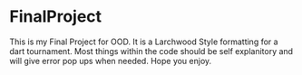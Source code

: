# FinalProject
This is my Final Project for OOD. It is a Larchwood Style formatting for a dart tournament. Most things within the code should be self explanitory and will give error
pop ups when needed.
Hope you enjoy.
